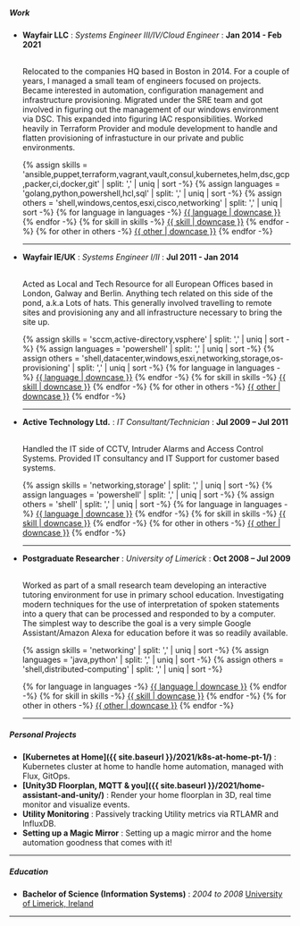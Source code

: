 

##### **Work**

* **Wayfair LLC** : *Systems Engineer III/IV/Cloud Engineer* : __Jan 2014 - Feb 2021__
  <br><br>
  <p>
    Relocated to the companies HQ based in Boston in 2014.  For a couple of years, I managed a small team of engineers focused on projects. Became interested in automation, configuration management and infrastructure provisioning.  Migrated under the SRE team and got involved in figuring out the management of our windows environment via DSC.  This expanded into figuring IAC responsibilities.  Worked heavily in Terraform Provider and module development to handle and flatten provisioning of infrastucture in our private and public environments.
  </p>
  {% assign skills    = 'ansible,puppet,terraform,vagrant,vault,consul,kubernetes,helm,dsc,gcp,packer,ci,docker,git' | split: ',' | uniq | sort -%}
  {% assign languages = 'golang,python,powershell,hcl,sql' | split: ',' | uniq | sort -%}
  {% assign others    = 'shell,windows,centos,esxi,cisco,networking' | split: ',' | uniq | sort -%}

  <div style="display: inline" class="language-small">
    {% for language in languages -%}
      <a href="{{ site.baseurl }}/tags/#{{ language }}">{{ language | downcase }}</a>
    {% endfor -%}
  </div>
  <div style="display: inline" class="tool-small">
    {% for skill in skills -%}
      <a href="{{ site.baseurl }}/tags/#{{ skill }}">{{ skill | downcase }}</a>
    {% endfor -%}
  </div>
  <div style="display: inline" class="tags-small">
    {% for other in others -%}
      <a href="{{ site.baseurl }}/tags/#{{ other }}">{{ other | downcase }}</a>
    {% endfor -%}
  </div>

  ------

* **Wayfair IE/UK** : *Systems Engineer I/II* : __Jul 2011 - Jan 2014__
  <br><br>
  <p>
    Acted as Local and Tech Resource for all European Offices based in London, Galway and Berlin.  Anything tech related on this side of the pond, a.k.a Lots of hats.
    This generally involved travelling to remote sites and provisioning any and all infrastructure necessary to bring the site up.
  </p>
  {% assign skills    = 'sccm,active-directory,vsphere' | split: ',' | uniq | sort -%}
  {% assign languages = 'powershell' | split: ',' | uniq | sort -%}
  {% assign others    = 'shell,datacenter,windows,esxi,networking,storage,os-provisioning' | split: ',' | uniq | sort -%}

  <div style="display: inline" class="language-small">
    {% for language in languages -%}
      <a href="{{ site.baseurl }}/tags/#{{ language }}">{{ language | downcase }}</a>
    {% endfor -%}
  </div>
  <div style="display: inline" class="tool-small">
    {% for skill in skills -%}
      <a href="{{ site.baseurl }}/tags/#{{ skill }}">{{ skill | downcase }}</a>
    {% endfor -%}
  </div>
  <div style="display: inline" class="tags-small">
    {% for other in others -%}
      <a href="{{ site.baseurl }}/tags/#{{ other }}">{{ other | downcase }}</a>
    {% endfor -%}
  </div>

  ------

* **Active Technology Ltd.** : *IT Consultant/Technician* : __Jul 2009 – Jul 2011__
  <br><br>
  <p>
  Handled the IT side of CCTV, Intruder Alarms and Access Control Systems.  Provided IT consultancy and IT Support for customer based systems.
  </p>
  {% assign skills    = 'networking,storage' | split: ',' | uniq | sort -%}
  {% assign languages = 'powershell' | split: ',' | uniq | sort -%}
  {% assign others    = 'shell' | split: ',' | uniq | sort -%}

  <div style="display: inline" class="language-small">
    {% for language in languages -%}
      <a href="{{ site.baseurl }}/tags/#{{ language }}">{{ language | downcase }}</a>
    {% endfor -%}
  </div>
  <div style="display: inline" class="tool-small">
    {% for skill in skills -%}
      <a href="{{ site.baseurl }}/tags/#{{ skill }}">{{ skill | downcase }}</a>
    {% endfor -%}
  </div>
  <div style="display: inline" class="tags-small">
    {% for other in others -%}
      <a href="{{ site.baseurl }}/tags/#{{ other }}">{{ other | downcase }}</a>
    {% endfor -%}
  </div>

  ------

* **Postgraduate Researcher** : *University of Limerick* : __Oct 2008 – Jul 2009__
  <br><br>
  <p>
  Worked as part of a small research team developing an interactive tutoring environment for use in primary school education.  Investigating modern techniques for the use of interpretation of spoken statements into a query that can be processed and responded to by a computer.  The simplest way to describe the goal is a very simple Google Assistant/Amazon Alexa for education before it was so readily available.
  </p>

  {% assign skills    = 'networking' | split: ',' | uniq | sort -%}
  {% assign languages = 'java,python' | split: ',' | uniq | sort -%}
  {% assign others    = 'shell,distributed-computing' | split: ',' | uniq | sort -%}

  <div style="display: inline" class="language-small">
    {% for language in languages -%}
      <a href="{{ site.baseurl }}/tags/#{{ language }}">{{ language | downcase }}</a>
    {% endfor -%}
  </div>
  <div style="display: inline" class="tool-small">
    {% for skill in skills -%}
      <a href="{{ site.baseurl }}/tags/#{{ skill }}">{{ skill | downcase }}</a>
    {% endfor -%}
  </div>
  <div style="display: inline" class="tags-small">
    {% for other in others -%}
      <a href="{{ site.baseurl }}/tags/#{{ other }}">{{ other | downcase }}</a>
    {% endfor -%}
  </div>

  ------

##### **Personal Projects**

* **[Kubernetes at Home]({{ site.baseurl }}/2021/k8s-at-home-pt-1/)** : Kubernetes cluster at home to handle home automation, managed with Flux, GitOps.
* **[Unity3D Floorplan, MQTT & you]({{ site.baseurl }}/2021/home-assistant-and-unity/)** : Render your home floorplan in 3D, real time monitor and visualize events.
* **Utility Monitoring** : Passively tracking Utility metrics via RTLAMR and InfluxDB.
* **Setting up a Magic Mirror** : Setting up a magic mirror and the home automation goodness that comes with it!

------
##### **Education**

* **Bachelor of Science (Information Systems)** : *2004 to 2008*
	[University of Limerick, Ireland](https://www.ul.ie/)
------